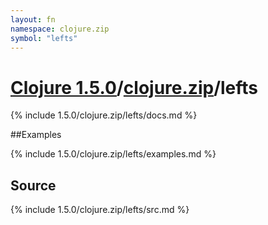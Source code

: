 ```yaml
---
layout: fn
namespace: clojure.zip
symbol: "lefts"
---
```


# [Clojure 1.5.0](../../)/[clojure.zip](../)/lefts

{% include 1.5.0/clojure.zip/lefts/docs.md %}

##Examples

{% include 1.5.0/clojure.zip/lefts/examples.md %}
## Source
{% include 1.5.0/clojure.zip/lefts/src.md %}

